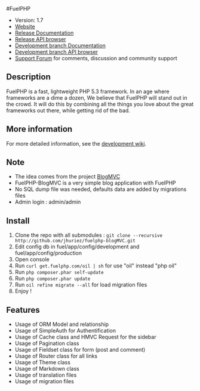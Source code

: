 #FuelPHP

* Version: 1.7
* [Website](http://fuelphp.com/)
* [Release Documentation](http://docs.fuelphp.com)
* [Release API browser](http://api.fuelphp.com)
* [Development branch Documentation](http://dev-docs.fuelphp.com)
* [Development branch API browser](http://dev-api.fuelphp.com)
* [Support Forum](http://fuelphp.com/forums) for comments, discussion and community support

## Description

FuelPHP is a fast, lightweight PHP 5.3 framework. In an age where frameworks are a dime a dozen, We believe that FuelPHP will stand out in the crowd.  It will do this by combining all the things you love about the great frameworks out there, while getting rid of the bad.

## More information

For more detailed information, see the [development wiki](https://github.com/fuelphp/fuelphp/wiki).

## Note

* The idea comes from the project [BlogMVC](https://github.com/Grafikart/BlogMVC)
* FuelPHP-BlogMVC is a very simple blog application with FuelPHP
* No SQL dump file was needed, defaults data are added by migrations files
* Admin login : admin/admin

## Install

1. Clone the repo with all submodules : `git clone --recursive http://github.com/jhuriez/fuelphp-blogMVC.git`
2. Edit config db in fuel/app/config/development and fuel/app/config/production
3. Open console
5. Run `curl get.fuelphp.com/oil | sh` for use "oil" instead "php oil"
6. Run `php composer.phar self-update`
7. Run `php composer.phar update`
8. Run `oil refine migrate --all` for load migration files
9. Enjoy !

## Features

* Usage of ORM Model and relationship
* Usage of SimpleAuth for Authentification
* Usage of Cache class and HMVC Request for the sidebar
* Usage of Pagination class
* Usage of Fieldset class for form (post and comment)
* Usage of Router class for all links
* Usage of Theme class
* Usage of Markdown class
* Usage of translation files
* Usage of migration files
